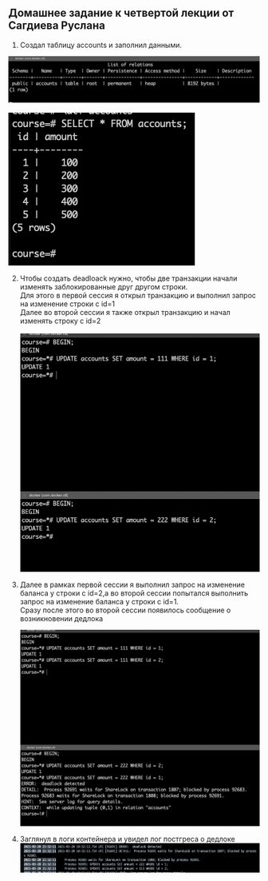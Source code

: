 ## Домашнее задание к четвертой лекции от Сагдиева Руслана

1.  Создал таблицу accounts и заполнил данными.

![1](./pictures/1.png)
<br>  
![2](./pictures/2.png)

2. Чтобы создать deadloack нужно, чтобы две транзакции начали изменять заблокированные друг другом строки. \
    Для этого в первой сессия я открыл транзакцию и выполнил запрос на изменение строки с id=1 \
    Далее во второй сессии я также открыл транзакцию и начал изменять строку с id=2
   <br>  
    ![3](./pictures/3.png)
   
3. Далее в рамках первой сессии я выполнил запрос на изменение баланса у строки с id=2,а 
 во второй сессии попытался выполнить запрос на изменение баланса у строки с id=1. \
 Сразу после этого во второй сессии появилось сообщение о возникновении дедлока
   <br>

   ![4](./pictures/4.png)
4. Заглянул в логи контейнера и увидел лог постгреса о дедлоке
   <br>
![5](./pictures/5.png)